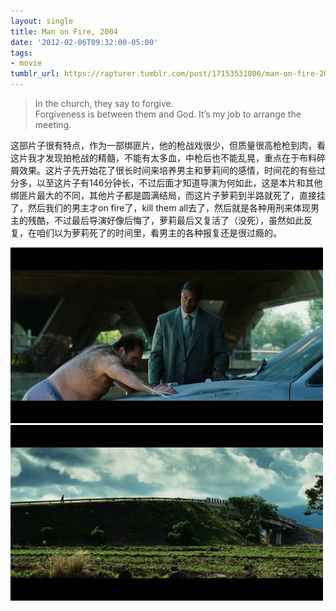 ```yaml
---
layout: single
title: Man on Fire, 2004
date: '2012-02-06T09:32:00-05:00'
tags:
- movie
tumblr_url: https://rapturer.tumblr.com/post/17153531806/man-on-fire-2004
---
```

> In the church, they say to forgive.  
> Forgiveness is between them and God. It’s my job to arrange the meeting.

这部片子很有特点，作为一部绑匪片，他的枪战戏很少，但质量很高枪枪到肉，看这片我才发现拍枪战的精髓，不能有太多血，中枪后也不能乱晃，重点在于布料碎屑效果。这片子先开始花了很长时间来培养男主和萝莉间的感情，时间花的有些过分多，以至这片子有146分钟长，不过后面才知道导演为何如此，这是本片和其他绑匪片最大的不同，其他片子都是圆满结局，而这片子萝莉到半路就死了，直接挂了，然后我们的男主才on fire了，kill them all去了，然后就是各种用刑来体现男主的残酷，不过最后导演好像后悔了，萝莉最后又复活了（没死），虽然如此反复，在咱们以为萝莉死了的时间里，看男主的各种报复还是很过瘾的。

![](/assets/img/tumblr_lz29kbypqe1r0cnr9.jpg) ![](/assets/img/tumblr_lz29l8tssx1r0cnr9.jpg)

